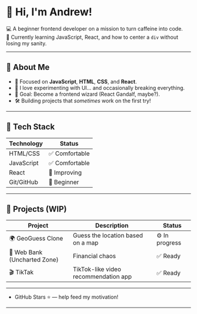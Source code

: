 # 👋 Hi, I'm Andrew!

💻 A beginner frontend developer on a mission to turn caffeine into code.  
🚀 Currently learning JavaScript, React, and how to center a `div` without losing my sanity.

---

## 🧠 About Me

- 🔭 Focused on **JavaScript**, **HTML**, **CSS**, and **React**.
- 🧪 I love experimenting with UI... and occasionally breaking everything.
- 🎯 Goal: Become a frontend wizard (React Gandalf, maybe?).
- 🛠️ Building projects that *sometimes* work on the first try!

---

## 🧰 Tech Stack

| Technology | Status       |
|------------|--------------|
| HTML/CSS   | ✅ Comfortable |
| JavaScript | ✅ Comfortable |
| React      | 🔄 Improving   |
| Git/GitHub | 🐣 Beginner    |

---

## 🚧 Projects (WIP)

| Project                      | Description                              | Status         |
|------------------------------|------------------------------------------|----------------|
| 🌍 GeoGuess Clone            | Guess the location based on a map        | ⚙️ In progress |
| 🏦 Web Bank (Uncharted Zone) | Financial chaos                          | ✅ Ready       |
| 🎬 TikTak                    | TikTok-like video recommendation app     | ✅ Ready       |
---


- GitHub Stars ⭐ — help feed my motivation!

---


